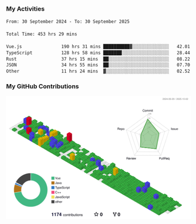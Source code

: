 ### My Activities

<!--START_SECTION:waka-->

```txt
From: 30 September 2024 - To: 30 September 2025

Total Time: 453 hrs 29 mins

Vue.js               190 hrs 31 mins ██████████▓░░░░░░░░░░░░░░   42.01 %
TypeScript           128 hrs 58 mins ███████░░░░░░░░░░░░░░░░░░   28.44 %
Rust                 37 hrs 15 mins  ██░░░░░░░░░░░░░░░░░░░░░░░   08.22 %
JSON                 34 hrs 55 mins  ██░░░░░░░░░░░░░░░░░░░░░░░   07.70 %
Other                11 hrs 24 mins  ▓░░░░░░░░░░░░░░░░░░░░░░░░   02.52 %
```

<!--END_SECTION:waka-->

### My GitHub Contributions

![](./profile-3d-contrib/profile-gitblock.svg)
